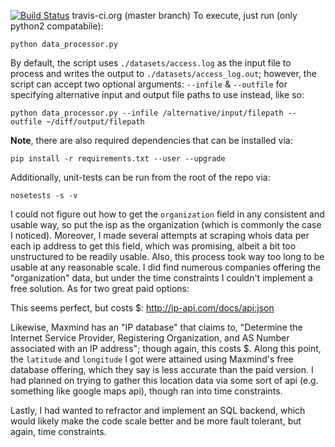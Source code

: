 [![Build Status](https://travis-ci.org/jgors/svds_cc.svg?branch=master)](https://travis-ci.org/jgors/svds_cc.svg) travis-ci.org (master branch)
To execute, just run (only python2 compatabile):

```
python data_processor.py
```

By default, the script uses `./datasets/access.log` as the input file to process and writes the output to `./datasets/access_log.out`; however, the script can accept
two optional arguments:  `--infile` & `--outfile` for specifying alternative input and
output file paths to use instead, like so:

```
python data_processor.py --infile /alternative/input/filepath --outfile ~/diff/output/filepath
```

**Note**, there are also required dependencies that can be installed via:

```
pip install -r requirements.txt --user --upgrade
```

Additionally, unit-tests can be run from the root of the repo via:

```
nosetests -s -v
```


I could not figure out how to get the `organization` field in any consistent and usable way, so put the isp as the organization (which is commonly the case I noticed).  Moreover, I made several attempts at scraping whois data per each ip address to get this field, which was promising, albeit a bit too unstructured to be readily usable.  Also, this process took way too long to be usable at any reasonable scale.  I did find numerous companies offering the "organization" data, but under the time constraints I couldn't implement a free solution.  As for two great paid options:

This seems perfect, but costs $:
http://ip-api.com/docs/api:json

Likewise, Maxmind has an "IP database" that claims to, "Determine the Internet Service Provider, Registering Organization, and AS Number associated with an IP address"; though again, this costs $.  Along this point, the `latitude` and `longitude` I got were attained using Maxmind's free database offering, which they say is less accurate than the paid version.  I had planned on trying to gather this location data via some sort of api (e.g. something like google maps api), though ran into time constraints.

Lastly, I had wanted to refractor and implement an SQL backend, which would likely make the code scale better and be more fault tolerant, but again, time constraints.
